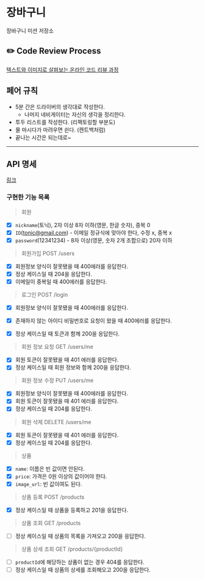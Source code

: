 # 장바구니
장바구니 미션 저장소

## ✏️ Code Review Process
[텍스트와 이미지로 살펴보는 온라인 코드 리뷰 과정](https://github.com/next-step/nextstep-docs/tree/master/codereview)

## 페어 규칙

- 5분 간은 드라이버의 생각대로 작성한다.
    - 나머지 네비게이터는 자신의 생각을 정리한다.
- 투두 리스트를 작성한다. (리팩토링할 부분도)
- 물 마시다가 마려우면 쉰다. (캔트백처럼)
- 끝나는 시간은 되는데로~

---

## API 명세

[링크](https://phantom-lake-336.notion.site/API-25a439dc052f4d5588ae4ee8aa9da164)

### 구현한 기능 목록

> 회원
- [x] `nickname`(토닉), 2자 이상 8자 이하(영문, 한글 숫자), 중복 0
- [x] `ID`(tonic@gmail.com) - 이메일 정규식에 맞아야 한다, 수정 x, 중복 x
- [x] `password`(12341234) - 8자 이상(영문, 숫자 2개 조합으로) 20자 이하

> 회원가입 POST /users

- [x] 회원정보 양식이 잘못됐을 때 400에러를 응답한다.
- [x] 정상 케이스일 때 204을 응답한다.
- [x] 이메일이 중복일 때 400에러를 응답한다.

> 로그인 POST /login

- [x] 회원정보 양식이 잘못됐을 때 400에러를 응답한다.
- [x] 존재하지 않는 아이디 비밀번호로 요청이 왔을 때 400에러를 응답한다.
- [x] 정상 케이스일 때 토큰과 함께 200을 응답한다.


> 회원 정보 요청 GET /users/me

- [x] 회원 토큰이 잘못됐을 때 401 에러를 응답한다.
- [x] 정상 케이스일 때 회원 정보와 함께 200을 응답한다.

> 회원 정보 수정 PUT /users/me

- [x] 회원정보 양식이 잘못됐을 때 400에러를 응답한다.
- [x] 회원 토큰이 잘못됐을 때 401 에러를 응답한다.
- [x] 정상 케이스일 때 204를 응답한다.

> 회원 삭제 DELETE /users/me

- [x] 회원 토큰이 잘못됐을 때 401 에러를 응답한다.
- [x] 정상 케이스일 때 204를 응답한다.

> 상품

- [x] `name`: 이름은 빈 값이면 안된다.
- [x] `price`: 가격은 0원 이상의 값이어야 한다.
- [x] `image_url`: 빈 값이여도 된다.

> 상품 등록 POST /products

- [x] 정상 케이스일 때 상품을 등록하고 201을 응답한다.

> 상품 조회 GET /products

- [ ] 정상 케이스일 때 상품의 목록을 가져오고 200을 응답한다.

> 상품 상세 조회 GET /products/{productId}

- [ ] `productId`에 해당하는 상품이 없는 경우 404를 응답한다.
- [ ] 정상 케이스일 때 상품의 상세를 조회해오고 200을 응답한다.
